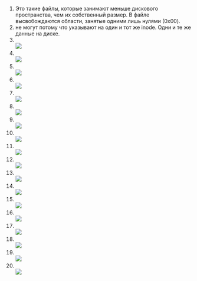 1. Это такие файлы, которые занимают меньше дискового пространства, чем их собственный размер. В файле высвобождаются области, занятые одними лишь нулями (0x00).
1. не могут потому что указывают на один и тот же inode. Одни и те же данные на диске.
1. <br/>![](img/3.jpg)
1. <br/>![](img/4.jpg)
1. <br/>![](img/5.jpg)
1. <br/>![](img/6.jpg)
1. <br/>![](img/7.jpg)
1. <br/>![](img/8.jpg)
1. <br/>![](img/9.jpg)
1. <br/>![](img/10.jpg)
1. <br/>![](img/11.jpg)
1. <br/>![](img/12.jpg)
1. <br/>![](img/13.jpg)
1. <br/>![](img/14.jpg)
1. <br/>![](img/15.jpg)
1. <br/>![](img/16.jpg)
1. <br/>![](img/17.jpg)
1. <br/>![](img/18.jpg)
1. <br/>![](img/19.jpg)
1. <br/>![](img/20.jpg)
